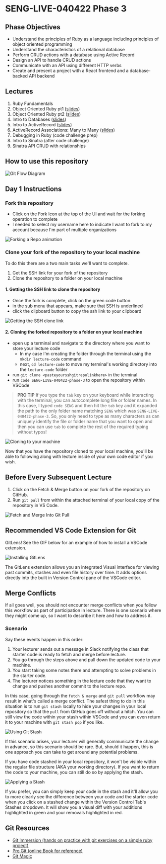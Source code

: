 # SENG-LIVE-040422 Phase 3

## Phase Objectives
* Understand the principles of Ruby as a language including principles of object oriented programming
* Understand the characteristics of a relational database
* Perform CRUD actions with a database using Active Record
* Design an API to handle CRUD actions
* Communicate with an API using different HTTP verbs
* Create and present a project with a React frontend and a database-backed API backend

## Lectures

1. Ruby Fundamentals
2. Object Oriented Ruby pt1 ([slides](https://p3-02-object-oriented-ruby-part1-slides.netlify.app/#/normal/0/0))
3. Object Oriented Ruby pt2 ([slides](https://p3-03-object-oriented-ruby-part-2-slides.netlify.app/#/normal/0/0))
4. Intro to Databases ([slides](https://p3-04-intro-to-databases-slides.netlify.app/#/normal/0/0))
5. Intro to ActiveRecord ([slides](https://p3-05-intro-to-databases-slides.netlify.app/#/normal/0/0))
6. ActiveRecord Associations: Many to Many ([slides](https://p3-06-activerecord-associations-many-to-many-slides.netlify.app/#/normal/0/0))
7. Debugging in Ruby (code challenge prep)
8. Intro to Sinatra (after code challenge)
9. Sinatra API CRUD with relationships

## How to use this repository

![Git Flow Diagram](https://res.cloudinary.com/dnocv6uwb/image/upload/v1649012200/GitFlow%20Images/git-flow-diagram.png)

## Day 1 Instructions

### Fork this repository

- Click on the Fork Icon at the top of the UI and wait for the forking operation to complete
- I needed to select my username here to indicate I want to fork to my account because I'm part of multiple organizations

![Forking a Repo animation](https://res.cloudinary.com/dnocv6uwb/image/upload/v1649012204/GitFlow%20Images/forking-a-repo.gif)

### Clone your fork of the repository to your local machine

To do this there are a two main tasks we'll want to complete. 

1. Get the SSH link for your fork of the repository
2. Clone the repository to a folder on your local machine

#### 1. Getting the SSH link to clone the repository

- Once the fork is complete, click on the green code button
- in the sub menu that appears, make sure that SSH is underlined
- click the clipboard button to copy the ssh link to your clipboard

![Getting the SSH clone link](https://res.cloudinary.com/dnocv6uwb/image/upload/v1649012202/GitFlow%20Images/get-ssh-clone-link.gif)

#### 2. Cloning the forked repository to a folder on your local machine
- open up a terminal and navigate to the directory where you want to store your lecture code
  - In my case I'm creating the folder through the terminal using the `mkdir lecture-code` command
  - next, `cd lecture-code` to move my terminal's working directory into the `lecture-code` folder
- run `git clone <pasteyoursshgitrepolinkhere>` in the terminal
- run `code SENG-LIVE-040422-phase-3` to open the repository within VSCode

> **PRO TIP** If you type the `tab` key on your keyboard while interacting with the terminal, you can autocomplete long file or folder names.  In this case, I typed `code SENG` and then hit the `tab` key and it expanded the path to the only folder name matching `SENG` which was `SENG-LIVE-040422-phase-3`. So, you only need to type as many characters as can uniquely identify the file or folder name that you want to open and then you can use `tab` to complete the rest of the required typing without typos!

![Cloning to your machine](https://res.cloudinary.com/dnocv6uwb/image/upload/v1649012206/GitFlow%20Images/cloning-to-your-machine.gif)

Now that you have the repository cloned to your local machine, you'll be able to following along with lecture inside of your own code editor if you wish. 

## Before Every Subsequent Lecture

1. Click on the Fetch & Merge button on your fork of the repository on GitHub.
2. Run `git pull` from within the attached terminal of your local copy of the repository in VS Code. 

![Fetch and Merge Into Git Pull](https://res.cloudinary.com/dnocv6uwb/image/upload/v1649012208/GitFlow%20Images/fetch-and-merge-into-git-pull.gif)

## Recommended VS Code Extension for Git

GitLens! See the GIF below for an example of how to install a VSCode extension.

![Installing GitLens](https://res.cloudinary.com/dnocv6uwb/image/upload/v1649012204/GitFlow%20Images/installing-gitlens.gif)

The GitLens extension allows you an integrated Visual interface for viewing past commits, stashes and even file history over time. It adds options directly into the built in Version Control pane of the VSCode editor.
## Merge Conflicts

If all goes well, you should not encounter merge conflicts when you follow this workflow as part of participation in lecture. There is one scenario where they might come up, so I want to describe it here and how to address it.

### Scenario

Say these events happen in this order:

1. Your lecturer sends out a message in Slack notifying the class that starter code is ready to fetch and merge before lecture. 
2. You go through the steps above and pull down the updated code to your machine. 
3. You start taking some notes there and attempting to solve problems in the starter code.
4. The lecturer notices something in the lecture code that they want to change and pushes another commit to the lecture repo.

In this case, going through the `fetch & merge` and `git pull` workflow may result in what's called a merge conflict. The safest thing to do in this situation is to run `git stash` locally to hide your changes in your local repository so that the `pull` from GitHub goes off without a hitch. You can still view the code within your stash within VSCode and you can even return it to your machine with `git stash pop` if you like.

![Using Git Stash](https://res.cloudinary.com/dnocv6uwb/image/upload/v1649012206/GitFlow%20Images/using-git-stash.gif)

If this scenario arises, your lecturer will generally communicate the change in advance, so this scenario should be rare. But, should it happen, this is one approach you can take to get around any potential problems.

If you have code stashed in your local repository, it won't be visible within the regular file structure (AKA your working directory). If you want to return the code to your machine, you can still do so by applying the stash.

![Applying a Stash](https://res.cloudinary.com/dnocv6uwb/image/upload/v1649012203/GitFlow%20Images/applying-stash-to-add-change-back-to-folder.gif)

If you prefer, you can simply keep your code in the stash and it'll allow you to more clearly see the difference between your code and the starter code when you click on a stashed change within the Version Control Tab's Stashes dropdown. It will show you a visual diff with your additions highlighted in green and your removals highlighted in red.

## Git Resources 

- <a href="https://gitimmersion.com/index.html" target="_blank">Git Immersion (hands on practice with git exercises on a simple ruby project)</a>
- <a href="http://git-scm.com/book" target="_blank">Pro Git (online Book for reference)</a>
- <a href="http://www-cs-students.stanford.edu/~blynn/gitmagic/pr01.html" target="_blank">Git Magic</a>
